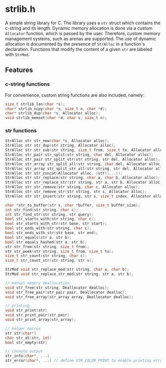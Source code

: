 # strlib.h

A simple string library for C.
The library uses a `str` struct which contains the c-string and its length.
Dynamic memory allocation is done via a custom `Allocator` function, which is passed by the user.
Therefore, custom memory management systems, such as arenas are supported. 
The use of dynamic allocation is documented by the presence of `StrAlloc` in a function's declaration.
Functions that modify the content of a given `str` are labeled with `StrMod`.

## Features

### c-string functions
For convenience, custom string functions are also included, namely:
``` c
size_t strlib_len(char *s);
char* strlib_ncpy(char *s, size_t n, char *d);
char* strlib_dup(char *s, Allocator alloc);
void strlib_memset(char *d, char v, size_t n);
```

### str functions
```c 
StrAlloc str str_new(char *s, Allocator alloc);
StrAlloc str str_dup(str string, Allocator alloc);
StrAlloc str str_sub(str string, size_t from, size_t to, Allocator alloc);
StrAlloc str_pair str_split(str string, char del, Allocator alloc);
StrAlloc str_pair str_split_str(str string, str del, Allocator alloc);
StrAlloc str_array str_split_all(str string, char del, Allocator alloc);
StrAlloc str_array str_split_str_all(str string, str del, Allocator alloc);
StrAlloc str str_concat(Allocator alloc, (str)(...));
StrAlloc str str_replace(str string, char a, char b, Allocator alloc);
StrAlloc str str_replace_str(str string, str a, str b, Allocator alloc);
StrAlloc str str_remove(str string, char c, Allocator alloc);
StrAlloc str str_remove_str(str string, str s, Allocator alloc);
StrAlloc str str_insert(str string, str s, size_t index, Allocator alloc);

char *str_to_buffer(str s, char *buffer, size_t buffer_size);
int str_find(str string, char c);
int str_find_str(str string, str query);
bool str_starts_with(str string, char c);
bool str_starts_with_str(str base, str start);
bool str_ends_with(str string, char c);
bool str_ends_with_str(str base, str end);
bool str_equals(str a, str b);
bool str_equals_hashed(str a, str b);
str str_from(str string, size_t from);
str str_peek(str string, size_t from, size_t to);
size_t str_count(str string, char c);
size_t str_count_str(str string, str s);

StrMod void str_replace_mod(str string, char a, char b);
StrMod void str_replace_str_mod(str string, str a, str b);

// manual memory deallocation
void str_free(str string, Deallocator dealloc);
void str_free_pair(str_pair pair, Deallocator dealloc);
void str_free_array(str_array array, Deallocator dealloc);

// printing
void str_print(str)
void str_print_pair(str_pair)
void str_print_array(str_array);

// helper macros
str str(char*)
char str_at(str, int)
bool str_empty(str)

// console output
str_info(char*, ...)
str_error(char*, ...) // define STR_COLOR_PRINT to enable printing errors in red 
```
